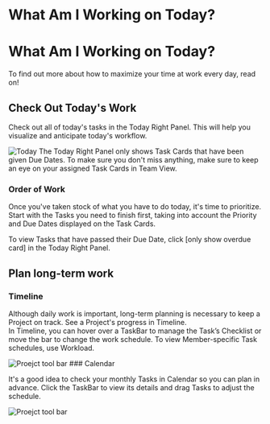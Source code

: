 # What Am I Working on Today?

What Am I Working on Today?
===========================

 To find out more about how to maximize your time at work every day, read on!

 Check Out Today's Work
----------------------

 Check out all of today's tasks in the Today Right Panel. This will help you visualize and anticipate today's workflow.

 ![Today](https://files.swit.io/help_image/GS_10_Today.png) The Today Right Panel only shows Task Cards that have been given Due Dates. To make sure you don't miss anything, make sure to keep an eye on your assigned Task Cards in Team View.

 ### Order of Work

 Once you've taken stock of what you have to do today, it's time to prioritize. Start with the Tasks you need to finish first, taking into account the Priority and Due Dates displayed on the Task Cards.

 To view Tasks that have passed their Due Date, click [only show overdue card] in the Today Right Panel.

 Plan long-term work
-------------------

 ### Timeline

 Although daily work is important, long-term planning is necessary to keep a Project on track. See a Project's progress in Timeline.  
In Timeline, you can hover over a TaskBar to manage the Task’s Checklist or move the bar to change the work schedule. To view Member-specific Task schedules, use Workload.

 ![Proejct tool bar](https://files.swit.io/help_image/GS_08_Timeline_view.png) ### Calendar

 It's a good idea to check your monthly Tasks in Calendar so you can plan in advance. Click the TaskBar to view its details and drag Tasks to adjust the schedule.

 ![Proejct tool bar](https://files.swit.io/help_image/GS_08_Calendar.png) 